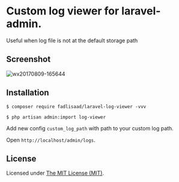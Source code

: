 Custom log viewer for laravel-admin. 
============================
Useful when log file is not at the default storage path

## Screenshot

![wx20170809-165644](https://user-images.githubusercontent.com/1479100/29113581-fe48fd86-7d23-11e7-9ee7-9680957171ee.png)

## Installation

```
$ composer require fadlisaad/laravel-log-viewer -vvv

$ php artisan admin:import log-viewer

```
Add new config `custom_log_path` with path to your custom log path.

Open `http://localhost/admin/logs`.

License
------------
Licensed under [The MIT License (MIT)](LICENSE).
